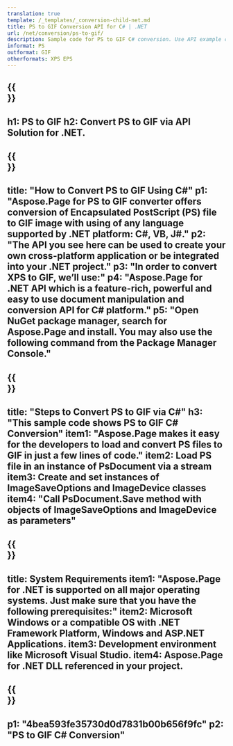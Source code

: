 ```yaml
---
translation: true
template: /_templates/_conversion-child-net.md
title: PS to GIF Conversion API for C# | .NET
url: /net/conversion/ps-to-gif/ 
description: Sample code for PS to GIF C# conversion. Use API example code for batch PS files to GIF conversion within VB.NET, Asp.NET or any .NET based application.
informat: PS
outformat: GIF
otherformats: XPS EPS
---
```


{{<section banner>}}
---
h1: PS to GIF
h2: Convert PS to GIF via API Solution for .NET.
---

{{<section overview>}}
---
title: "How to Convert PS to GIF Using C#"
p1: "Aspose.Page for PS to GIF converter offers conversion of Encapsulated PostScript (PS) file to GIF image with using of any language supported by .NET platform: C#, VB, J#."
p2: "The API you see here can be used to create your own cross-platform application or be integrated into your .NET project."
p3: "In order to convert XPS to GIF, we’ll use:"
p4: "Aspose.Page for .NET API which is a feature-rich, powerful and easy to use document manipulation and conversion API for C# platform."
p5: "Open NuGet package manager, search for Aspose.Page and install. You may also use the following command from the Package Manager Console."
---

{{<section feature1>}}
---
title: "Steps to Convert PS to GIF via C#"
h3: "This sample code shows PS to GIF C# Conversion"
item1: "Aspose.Page makes it easy for the developers to load and convert PS files to GIF in just a few lines of code."
item2: Load PS file in an instance of PsDocument via a stream
item3: Create and set instances of ImageSaveOptions and ImageDevice classes
item4: "Call PsDocument.Save method with objects of ImageSaveOptions and ImageDevice as parameters"
---

{{<section feature2>}}
---
title: System Requirements
item1: "Aspose.Page for .NET is supported on all major operating systems. Just make sure that you have the following prerequisites:"
item2: Microsoft Windows or a compatible OS with .NET Framework Platform, Windows and ASP.NET Applications.
item3: Development environment like Microsoft Visual Studio.
item4: Aspose.Page for .NET DLL referenced in your project.
---

{{<section gist>}}
---
p1: "4bea593fe35730d0d7831b00b656f9fc"
p2: "PS to GIF C# Conversion"
---
